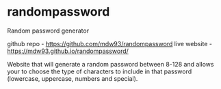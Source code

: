 # randompassword
Random password generator

github repo - https://github.com/mdw93/randompassword
live website - https://mdw93.github.io/randompassword/

Website that will generate a random password between 8-128 and allows your to choose the type of characters to include in that password (lowercase, uppercase, numbers and special). 

